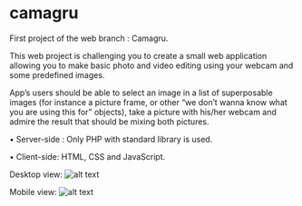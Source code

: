 # camagru

First project of the web branch : Camagru.

This web project is challenging you to create a small web application allowing you to make basic photo and video editing using your webcam and some predefined images.

App’s users should be able to select an image in a list of superposable images (for instance a picture frame, or other “we don’t wanna know what you are using this for” objects), take a picture with his/her webcam and admire the result that should be mixing both pictures.

• Server-side : Only PHP with standard library is used.

• Client-side: HTML, CSS and JavaScript.


Desktop view:
![alt text](https://github.com/trndlz/camagru/blob/master/Camag-1.png)

Mobile view:
![alt text](https://github.com/trndlz/camagru/blob/master/Camag-2.png)
